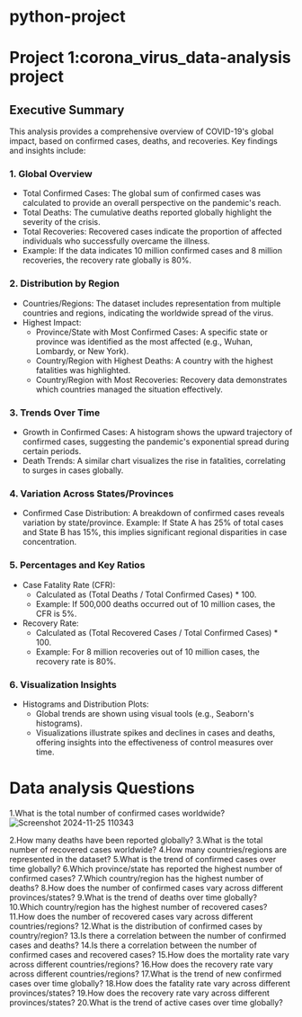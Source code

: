 # python-project

# Project 1:corona_virus_data-analysis project 

## Executive Summary
  This analysis provides a comprehensive overview of COVID-19's global impact, based on confirmed cases, deaths, and recoveries. Key findings and insights include:

 ### 1. Global Overview
- Total Confirmed Cases: The global sum of confirmed cases was calculated to provide an overall perspective on the pandemic's reach.
- Total Deaths: The cumulative deaths reported globally highlight the severity of the crisis.
- Total Recoveries: Recovered cases indicate the proportion of affected individuals who successfully overcame the illness.
- Example: If the data indicates 10 million confirmed cases and 8 million recoveries, the recovery rate globally is 80%.

 ### 2. Distribution by Region
- Countries/Regions: The dataset includes representation from multiple countries and regions, indicating the worldwide spread of the virus.
- Highest Impact:
  - Province/State with Most Confirmed Cases: A specific state or province was identified as the most affected (e.g., Wuhan, Lombardy, or New York).
  - Country/Region with Highest Deaths: A country with the highest fatalities was highlighted.
  - Country/Region with Most Recoveries: Recovery data demonstrates which countries managed the situation effectively.

 ### 3. Trends Over Time
- Growth in Confirmed Cases: A histogram shows the upward trajectory of confirmed cases, suggesting the pandemic's exponential spread during certain periods.
- Death Trends: A similar chart visualizes the rise in fatalities, correlating to surges in cases globally.

 ### 4. Variation Across States/Provinces
- Confirmed Case Distribution: A breakdown of confirmed cases reveals variation by state/province.
Example: If State A has 25% of total cases and State B has 15%, this implies significant regional disparities in case concentration.

 ### 5. Percentages and Key Ratios
- Case Fatality Rate (CFR):
  - Calculated as (Total Deaths / Total Confirmed Cases) * 100.
  - Example: If 500,000 deaths occurred out of 10 million cases, the CFR is 5%.
- Recovery Rate:
  - Calculated as (Total Recovered Cases / Total Confirmed Cases) * 100.
  - Example: For 8 million recoveries out of 10 million cases, the recovery rate is 80%.

 ### 6. Visualization Insights
- Histograms and Distribution Plots:
  -  Global trends are shown using visual tools (e.g., Seaborn's histograms).
  -  Visualizations illustrate spikes and declines in cases and deaths, offering insights into the effectiveness of control measures over time.

# Data analysis Questions
1.What is the total number of confirmed cases worldwide?
![Screenshot 2024-11-25 110343](https://github.com/user-attachments/assets/9dcfff1a-a581-46fe-bc15-731f3252a2b4)

2.How many deaths have been reported globally?
3.What is the total number of recovered cases worldwide?
4.How many countries/regions are represented in the dataset?
5.What is the trend of confirmed cases over time globally?
6.Which province/state has reported the highest number of confirmed cases?
7.Which country/region has the highest number of deaths?
8.How does the number of confirmed cases vary across different provinces/states?
9.What is the trend of deaths over time globally?
10.Which country/region has the highest number of recovered cases?
11.How does the number of recovered cases vary across different countries/regions?
12.What is the distribution of confirmed cases by country/region?
13.Is there a correlation between the number of confirmed cases and deaths?
14.Is there a correlation between the number of confirmed cases and recovered cases?
15.How does the mortality rate vary across different countries/regions?
16.How does the recovery rate vary across different countries/regions?
17.What is the trend of new confirmed cases over time globally?
18.How does the fatality rate vary across different provinces/states?
19.How does the recovery rate vary across different provinces/states?
20.What is the trend of active cases over time globally?
